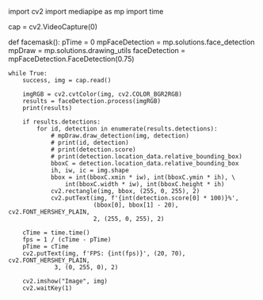 import cv2
import mediapipe as mp
import time

cap = cv2.VideoCapture(0)

def facemask():
    pTime = 0
    mpFaceDetection = mp.solutions.face_detection
    mpDraw = mp.solutions.drawing_utils
    faceDetection = mpFaceDetection.FaceDetection(0.75)

    while True:
        success, img = cap.read()

        imgRGB = cv2.cvtColor(img, cv2.COLOR_BGR2RGB)
        results = faceDetection.process(imgRGB)
        print(results)

        if results.detections:
            for id, detection in enumerate(results.detections):
                # mpDraw.draw_detection(img, detection)
                # print(id, detection)
                # print(detection.score)
                # print(detection.location_data.relative_bounding_box)
                bboxC = detection.location_data.relative_bounding_box
                ih, iw, ic = img.shape
                bbox = int(bboxC.xmin * iw), int(bboxC.ymin * ih), \
                    int(bboxC.width * iw), int(bboxC.height * ih)
                cv2.rectangle(img, bbox, (255, 0, 255), 2)
                cv2.putText(img, f'{int(detection.score[0] * 100)}%',
                            (bbox[0], bbox[1] - 20), cv2.FONT_HERSHEY_PLAIN,
                            2, (255, 0, 255), 2)

        cTime = time.time()
        fps = 1 / (cTime - pTime)
        pTime = cTime
        cv2.putText(img, f'FPS: {int(fps)}', (20, 70), cv2.FONT_HERSHEY_PLAIN,
                 3, (0, 255, 0), 2)

        cv2.imshow("Image", img)
        cv2.waitKey(1)
